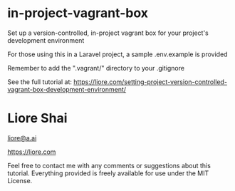 # in-project-vagrant-box
Set up a version-controlled, in-project vagrant box for your project's development environment

For those using this in a Laravel project, a sample .env.example is provided

Remember to add the ".vagrant/" directory to your .gitignore

See the full tutorial at: https://liore.com/setting-project-version-controlled-vagrant-box-development-environment/

# Liore Shai
liore@a.ai

https://liore.com

Feel free to contact me with any comments or suggestions about this tutorial. Everything provided is freely available for use under the MIT License.